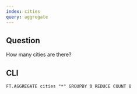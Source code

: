 ```yaml
---
index: cities
query: aggregate
---
```


## Question

How many cities are there?

## CLI

```
FT.AGGREGATE cities "*" GROUPBY 0 REDUCE COUNT 0
```